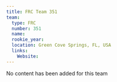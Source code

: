 ```yaml
---
title: FRC Team 351
team:
  type: FRC
  number: 351
  name: 
  rookie_year: 
  location: Green Cove Springs, FL, USA
  links:
    Website: 
---
```

No content has been added for this team